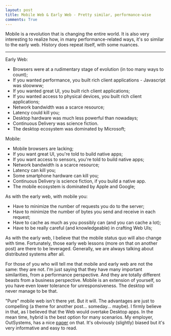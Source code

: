 ```yaml
---
layout: post
title: Mobile Web & Early Web - Pretty similar, performance-wise
comments: True
---
```


Mobile is a revolution that is changing the entire world. It is also very interesting to realize how, in many performance-related ways, it's so similar to the early web. History does repeat itself, with some nuances.

---

Early Web:

* Browsers were at a rudimentary stage of evolution (in too many ways to count);
* If you wanted performance, you built rich client applications - Javascript was sloowww;
* If you wanted great UI, you built rich client applications;
* If you wanted access to physical devices, you built rich client applications;
* Network bandwidth was a scarce resource;
* Latency could kill you;
* Desktop hardware was much less powerful than nowadays;
* Continuous Delivery was science fiction.
* The desktop ecosystem was dominated by Microsoft;

Mobile:

* Mobile browsers are lacking;
* If you want great UI, you're told to build native apps;
* If you want access to sensors, you're told to build native apps;
* Network bandwidth is a scarce resource;
* Latency can kill you;
* Some smartphone hardware can kill you;
* Continuous Delivery is science fiction, if you build a native app.
* The mobile ecosystem is dominated by Apple and Google;

As with the early web, with mobile you:

* Have to minimize the number of requests you do to the server;
* Have to minimize the number of bytes you send and receive in each request;
* Have to cache as much as you possibly can (and you can cache a lot);
* Have to be really careful (and knowledgeable) in crafting Web UIs;

As with the early web, I believe that the mobile status quo will also change with time. Fortunately, those early web lessons (more on that on another post) are there to be leveraged. Generally, we are always talking about distributed systems after all.

For those of you who will tell me that mobile and early web are not the same: they are not. I'm just saying that they have many important similarities, from a performance perspective. And they are totally different beasts from a business perspective. Mobile is an extension of yourself, so you have even lower tolerance for unresponsiveness. The desktop will never manage to be that.

"Pure" mobile web isn't there yet. But it will. The advantages are just to compelling (a theme for another post... someday... maybe). I firmly believe in that, as I believed that the Web would overtake Desktop apps. In the mean time, hybrid is the best option for many scenarios. My employer, OutSystems, has a nice [paper](https://www.outsystems.com/blog/2015/02/how-to-chose-the-best-mobile-architecture-infograph.html) on that. It's obviously (slightly) biased but it's very informative and easy to read.
